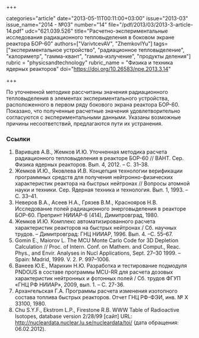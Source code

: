 +++

categories="article"
date="2013-05-11T00:11:00+03:00"
issue="2013-03"
issue_name="2014 - №03"
number="14"
file="/pdf/2013/03/2013-3-article-14.pdf"
udc="621.039.526"
title="Расчетно-экспериментальные исследования радиационного тепловыделения в боковом экране реактора БОР-60"
authors=["VarivtcevAV", "ZhemkovIYu"]
tags=["экспериментальное устройство", "радиационное тепловыделение", "калориметр", "гамма-квант", "гамма-излучение", "продукты деления"]
rubric = "physicsandtechnology"
rubric_name = "Физика и техника ядерных реакторов"
doi="https://doi.org/10.26583/npe.2013.3.14"

+++

По уточненной методике рассчитаны значения радиационного тепловыделения в элементах экспериментального устройства, расположенного в первом ряду бокового экрана реактора БОР-60. Показано, что полученные расчетные значения удовлетворительно согласуются с экспериментальными данными. Указаны возможные причины несоответствий, предлагаются пути их устранения.

### Ссылки

1. Варивцев А.В., Жемков И.Ю. Уточненная методика расчета радиационного тепловыделения в реакторе БОР-60 // ВАНТ. Сер. Физика ядерных реакторов. Вып. 4, 2012. – С. 31–38.
2. Жемков И.Ю., Яковлева И.В. Концепция технологии верификации программных средств для получения нейтронно-физических характеристик реактора на быстрых нейтронах // Вопросы атомной науки и техники. Сер. Ядерная техника и технология. Вып. 1, 1993. – С. 33–41.
3. Неверов В.А., Асеев Н.А., Грязев В.М., Краснояров Н.В. Исследование полей радиационного энерговыделения в реакторе БОР-60. Препринт НИИАР-6 (414), Димитровград, 1980.
4. Жемков И.Ю. Комплекс автоматизированного расчета характеристик реакторов на быстрых нейтронах / Сб. научных трудов. – Димитровград: ГНЦ НИИАР, 1996. Вып. 4. –С. 55–67.
5. Gomin E., Maiorov L. The MCU Monte Carlo Code for 3D Depletion Calculation // Proc. of Intern. Conf. on Mathem. and Comput., Reac. Phys., and Envir. Analyses in Nucl Applications, Sept. 27–30 1999. – Spain: Madrid, 1999. V. 2. P. 997–1006.
6. Ванеев Ю.Е., Марихин Н.Ю. Разработка и тестирование подмодуля PNDOUS в составе программы MCU-RR для расчета дозовых характеристик нейтронных и фотонных полей / Сб. трудов ФГУП «ГНЦ РФ НИИАР», 2009, вып. 1. – С. 27-36.
7. Архангельская Г.А. Программы расчета изменения изотопного состава топлива быстрых реакторов. Отчет ГНЦ РФ-ФЭИ, инв. № Х 33100, 1980.
8. Chu S.Y.F., Ekstrom L.P., Firestone R.B. WWW Table of Radioactive Isotopes, database version 2/28/99 [сайт] URL: http://nucleardata.nuclear.lu.se/nucleardata/toi/ (дата обращения: 06.02.2012).